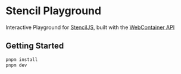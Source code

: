 # Stencil Playground

Interactive Playground for [StencilJS](https://stenciljs.com/docs/introduction), built with the [WebContainer API](https://webcontainers.io/)


## Getting Started

```bash
pnpm install
pnpm dev
```

